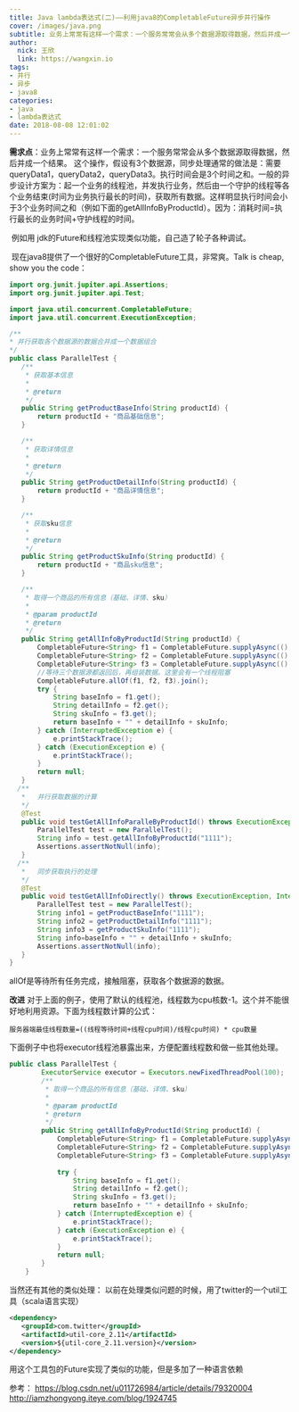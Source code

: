 ```yaml
---
title: Java lambda表达式(二)——利用java8的CompletableFuture异步并行操作
cover: /images/java.png
subtitle: 业务上常常有这样一个需求：一个服务常常会从多个数据源取得数据，然后并成一个结果。现在java8提供了一个很好的CompletableFuture工具。 一般的异步异步设计方案为：起一个业务的线程池，并发执行业务，然后一个守护的线程等各个业务结束(时间为业务执行最长的时间)，获取所有数据，这样明显执行时间会小于3个业务时间之和（例如下面的getAllInfoByProductId）。而是用了执行最长的业务时间，加上守护线程的消耗。
author: 
  nick: 王欣
  link: https://wangxin.io
tags: 
- 并行 
- 异步 
- java8
categories: 
- java
- lambda表达式 
date: 2018-08-08 12:01:02
---
```

**需求点**：业务上常常有这样一个需求：一个服务常常会从多个数据源取得数据，然后并成一个结果。
   这个操作，假设有3个数据源，同步处理通常的做法是：需要queryData1，queryData2，queryData3。执行时间会是3个时间之和。
​      一般的异步设计方案为：起一个业务的线程池，并发执行业务，然后由一个守护的线程等各个业务结束(时间为业务执行最长的时间)，获取所有数据。这样明显执行时间会小于3个业务时间之和（例如下面的getAllInfoByProductId）。因为：消耗时间=执行最长的业务时间+守护线程的时间。

​      例如用 jdk的Future和线程池实现类似功能，自己造了轮子各种调试。

​     现在java8提供了一个很好的CompletableFuture工具，非常爽。Talk is cheap, show you the code：

 ```java
import org.junit.jupiter.api.Assertions;
import org.junit.jupiter.api.Test;

import java.util.concurrent.CompletableFuture;
import java.util.concurrent.ExecutionException;

/**
 * 并行获取各个数据源的数据合并成一个数据组合
 */
public class ParallelTest {
    /**
     * 获取基本信息
     *
     * @return
     */
    public String getProductBaseInfo(String productId) {
        return productId + "商品基础信息";
    }

    /**
     * 获取详情信息
     *
     * @return
     */
    public String getProductDetailInfo(String productId) {
        return productId + "商品详情信息";
    }

    /**
     * 获取sku信息
     *
     * @return
     */
    public String getProductSkuInfo(String productId) {
        return productId + "商品sku信息";
    }

    /**
     * 取得一个商品的所有信息（基础、详情、sku）
     *
     * @param productId
     * @return
     */
    public String getAllInfoByProductId(String productId) {
        CompletableFuture<String> f1 = CompletableFuture.supplyAsync(() -> getProductBaseInfo(productId));
        CompletableFuture<String> f2 = CompletableFuture.supplyAsync(() -> getProductDetailInfo(productId));
        CompletableFuture<String> f3 = CompletableFuture.supplyAsync(() -> getProductSkuInfo(productId));
        //等待三个数据源都返回后，再组装数据。这里会有一个线程阻塞
        CompletableFuture.allOf(f1, f2, f3).join();
        try {
            String baseInfo = f1.get();
            String detailInfo = f2.get();
            String skuInfo = f3.get();
            return baseInfo + "" + detailInfo + skuInfo;
        } catch (InterruptedException e) {
            e.printStackTrace();
        } catch (ExecutionException e) {
            e.printStackTrace();
        }
        return null;
    }
   /**
    *   并行获取数据的计算
    */
    @Test
    public void testGetAllInfoParalleByProductId() throws ExecutionException, InterruptedException {
        ParallelTest test = new ParallelTest();
        String info = test.getAllInfoByProductId("1111");
        Assertions.assertNotNull(info);
    }
   /**
    *   同步获取执行的处理
    */
    @Test
    public void testGetAllInfoDirectly() throws ExecutionException, InterruptedException {
        ParallelTest test = new ParallelTest();
        String info1 = getProductBaseInfo("1111");
        String info2 = getProductDetailInfo("1111");
        String info3 = getProductSkuInfo("1111");
        String info=baseInfo + "" + detailInfo + skuInfo;
        Assertions.assertNotNull(info);
    }
}
 ```
allOf是等待所有任务完成，接触阻塞，获取各个数据源的数据。

**改进**
对于上面的例子，使用了默认的线程池，线程数为cpu核数-1。这个并不能很好地利用资源。下面为线程数计算的公式：

```
服务器端最佳线程数量=((线程等待时间+线程cpu时间)/线程cpu时间) * cpu数量
```
下面例子中也将executor线程池暴露出来，方便配置线程数和做一些其他处理。

```java
public class ParallelTest {
        ExecutorService executor = Executors.newFixedThreadPool(100);    
        /**
         * 取得一个商品的所有信息（基础、详情、sku）
         *
         * @param productId
         * @return
         */
        public String getAllInfoByProductId(String productId) {
            CompletableFuture<String> f1 = CompletableFuture.supplyAsync(() -> getProductBaseInfo(productId),executor);
            CompletableFuture<String> f2 = CompletableFuture.supplyAsync(() -> getProductDetailInfo(productId),executor);
            CompletableFuture<String> f3 = CompletableFuture.supplyAsync(() -> getProductSkuInfo(productId),executor);
    
            try {
                String baseInfo = f1.get();
                String detailInfo = f2.get();
                String skuInfo = f3.get();
                return baseInfo + "" + detailInfo + skuInfo;
            } catch (InterruptedException e) {
                e.printStackTrace();
            } catch (ExecutionException e) {
                e.printStackTrace();
            }
            return null;
        }
    }
```

当然还有其他的类似处理：
   以前在处理类似问题的时候，用了twitter的一个util工具（scala语言实现）

 ```xml
<dependency>
	<groupId>com.twitter</groupId>
	<artifactId>util-core_2.11</artifactId>
	<version>${util-core_2.11.version}</version>
</dependency>
 ```
 用这个工具包的Future实现了类似的功能，但是多加了一种语言依赖

 参考：
 https://blog.csdn.net/u011726984/article/details/79320004
 http://iamzhongyong.iteye.com/blog/1924745
